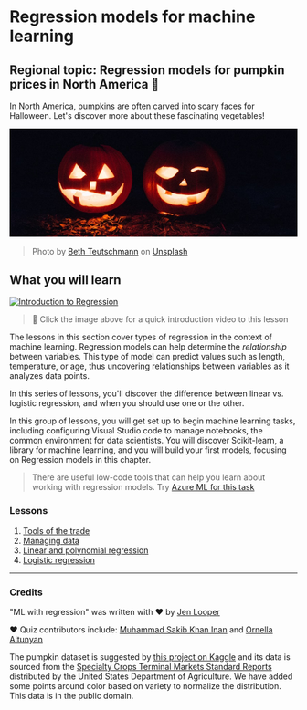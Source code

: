 # Regression models for machine learning
## Regional topic: Regression models for pumpkin prices in North America 🎃

In North America, pumpkins are often carved into scary faces for Halloween. Let's discover more about these fascinating vegetables!

![jack-o-lanterns](./images/jack-o-lanterns.jpg)
> Photo by <a href="https://unsplash.com/@teutschmann?utm_source=unsplash&utm_medium=referral&utm_content=creditCopyText">Beth Teutschmann</a> on <a href="https://unsplash.com/s/photos/jack-o-lanterns?utm_source=unsplash&utm_medium=referral&utm_content=creditCopyText">Unsplash</a>
  
## What you will learn

[![Introduction to Regression](https://img.youtube.com/vi/5QnJtDad4iQ/0.jpg)](https://youtu.be/5QnJtDad4iQ "Regression Introduction video - Click to Watch!")
> 🎥 Click the image above for a quick introduction video to this lesson

The lessons in this section cover types of regression in the context of machine learning. Regression models can help determine the _relationship_ between variables. This type of model can predict values such as length, temperature, or age, thus uncovering relationships between variables as it analyzes data points.

In this series of lessons, you'll discover the difference between linear vs. logistic regression, and when you should use one or the other.

In this group of lessons, you will get set up to begin machine learning tasks, including configuring Visual Studio code to manage notebooks, the common environment for data scientists. You will discover Scikit-learn, a library for machine learning, and you will build your first models, focusing on Regression models in this chapter.

> There are useful low-code tools that can help you learn about working with regression models. Try [Azure ML for this task](https://docs.microsoft.com/learn/modules/create-regression-model-azure-machine-learning-designer/?WT.mc_id=academic-15963-cxa)

### Lessons

1. [Tools of the trade](1-Tools/README.md)
2. [Managing data](2-Data/README.md)
3. [Linear and polynomial regression](3-Linear/README.md)
4. [Logistic regression](4-Logistic/README.md)

---
### Credits

"ML with regression" was written with ♥️ by [Jen Looper](https://twitter.com/jenlooper)

♥️ Quiz contributors include: [Muhammad Sakib Khan Inan](https://twitter.com/Sakibinan) and [Ornella Altunyan](https://twitter.com/ornelladotcom)

The pumpkin dataset is suggested by [this project on Kaggle](https://www.kaggle.com/usda/a-year-of-pumpkin-prices) and its data is sourced from the [Specialty Crops Terminal Markets Standard Reports](https://www.marketnews.usda.gov/mnp/fv-report-config-step1?type=termPrice) distributed by the United States Department of Agriculture. We have added some points around color based on variety to normalize the distribution. This data is in the public domain.
